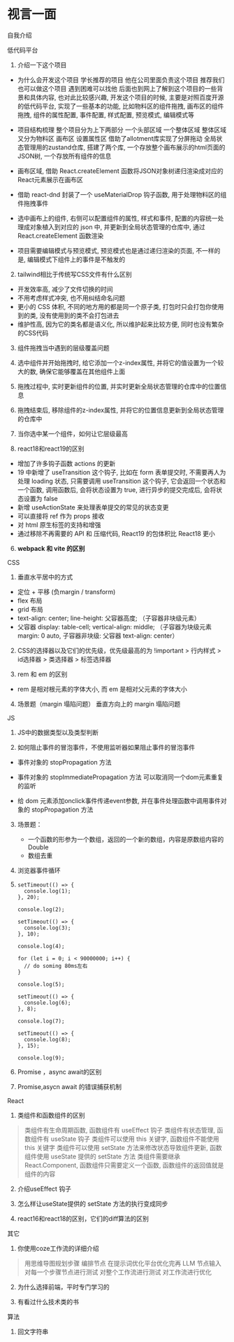 # 视言一面

自我介绍

低代码平台
1. 介绍一下这个项目
 - 为什么会开发这个项目
    学长推荐的项目 他在公司里面负责这个项目 推荐我们也可以做这个项目 遇到困难可以找他 后面也到网上了解到这个项目的一些背景和具体内容, 也对此比较感兴趣, 开发这个项目的时候, 主要是对照百度开源的低代码平台, 
    实现了一些基本的功能, 比如物料区的组件拖拽, 画布区的组件拖拽, 组件的属性配置, 事件配置, 样式配置, 预览模式, 编辑模式等
 - 项目结构梳理 
    整个项目分为上下两部分 一个头部区域 一个整体区域 整体区域又分为物料区 画布区 设置属性区 借助了allotment库实现了分屏拖动
    全局状态管理用的zustand仓库, 搭建了两个库, 一个存放整个画布展示的html页面的JSON树, 一个存放所有组件的信息
 - 画布区域, 借助 React.createElement 函数将JSON对象树递归渲染成对应的React元素展示在画布区
 
 - 借助 react-dnd 封装了一个 useMaterialDrop 钩子函数, 用于处理物料区的组件拖拽事件

 - 选中画布上的组件, 右侧可以配置组件的属性, 样式和事件, 配置的内容统一处理成对象植入到对应的 json 中, 并更新到全局状态管理的仓库中, 通过 React.createElement 函数渲染

 - 项目需要编辑模式与预览模式, 预览模式也是通过递归渲染的页面, 不一样的是, 编辑模式下组件上的事件是不触发的

2. tailwind相比于传统写CSS文件有什么区别
 - 开发效率高, 减少了文件切换的时间
 - 不用考虑样式冲突, 也不用纠结命名问题
 - 更小的 CSS 体积, 不同的地方用的都是同一个原子类, 打包时只会打包你使用到的类, 没有使用到的类不会打包进去
 - 维护性高, 因为它的类名都是语义化, 所以维护起来比较方便, 同时也没有繁杂的CSS代码

3. 组件拖拽当中遇到的层级覆盖问题
 1. 选中组件并开始拖拽时, 给它添加一个z-index属性, 并将它的值设置为一个较大的数, 确保它能够覆盖在其他组件上面
 2. 拖拽过程中, 实时更新组件的位置, 并实时更新全局状态管理的仓库中的位置信息
 3. 拖拽结束后, 移除组件的z-index属性, 并将它的位置信息更新到全局状态管理的仓库中

4. 当你选中某一个组件，如何让它层级最高
5. react18和react19的区别
 - 增加了许多钩子函数 actions 的更新
 - 19 中新增了 useTransition 这个钩子, 比如在 form 表单提交时, 不需要再人为处理 loading 状态, 只需要调用 useTransition 这个钩子, 它会返回一个状态和一个函数, 调用函数后, 会将状态设置为 true, 进行异步的提交完成后, 会将状态设置为 false
 - 新增 useActionState 来处理表单提交的常见的状态变更
 - 可以直接将 ref 作为 props 接收
 - 对 html 原生标签的支持和增强
 - 通过移除不再需要的 API 和 压缩代码, React19 的包体积比 React18 更小
6. **webpack 和 vite 的区别**

CSS

1. 垂直水平居中的方式
 - 定位 + 平移 (负margin / transform)
 - flex 布局
 - grid 布局
 - text-align: center; line-height: 父容器高度; （子容器非块级元素）
 - 父容器 display: table-cell; vertical-align: middle; （子容器为块级元素 margin: 0 auto, 子容器非块级: 父容器 text-align: center）

2. CSS的选择器以及它们的优先级，优先级最高的为
!important > 行内样式 > id选择器 > 类选择器 > 标签选择器 

3. rem 和 em 的区别
 - rem 是相对根元素的字体大小, 而 em 是相对父元素的字体大小

4. 场景题（margin 塌陷问题）
垂直方向上的 margin 塌陷问题

JS

1. JS中的数据类型以及类型判断

2. 如何阻止事件的冒泡事件，不使用监听器如果阻止事件的冒泡事件
 - 事件对象的 stopPropagation 方法
 - 事件对象的 stopImmediatePropagation 方法 可以取消同一个dom元素重复的监听

 - 给 dom 元素添加onclick事件传递event参数, 并在事件处理函数中调用事件对象的 stopPropagation 方法

3. 场景题：

   - 一个函数的形参为一个数组，返回的一个新的数组，内容是原数组内容的Double
   - 数组去重

4. 浏览器事件循环

5. ```JS 
   setTimeout(() => {
     console.log(1);
   }, 20);
   
   console.log(2);
   
   setTimeout(() => {
     console.log(3);
   }, 10);
   
   console.log(4);
   
   for (let i = 0; i < 90000000; i++) {
     // do soming 80ms左右
   }
   
   console.log(5);
   
   setTimeout(() => {
     console.log(6);
   }, 8);
   
   console.log(7);
   
   setTimeout(() => {
     console.log(8);
   }, 15);
   
   console.log(9);
   
   ```

6. Promise ，async await的区别

   

7. Promise,asycn await 的错误捕获机制

React

1. 类组件和函数组件的区别
 > 类组件有生命周期函数, 函数组件有 useEffect 钩子
 > 类组件有状态管理, 函数组件有 useState 钩子
 > 类组件可以使用 this 关键字, 函数组件不能使用 this 关键字
 > 类组件可以使用 setState 方法来修改状态导致组件更新, 函数组件使用 useState 提供的 setState 方法
 > 类组件需要继承 React.Component, 函数组件只需要定义一个函数, 函数组件的返回值就是组件的内容

2. 介绍useEffect 钩子
3. 怎么样让useState提供的 setState 方法的执行变成同步

4. react16和react18的区别，它们的diff算法的区别

其它

1. 你使用coze工作流的详细介绍
 > 用思维导图规划步骤
 > 编排节点
 > 在提示词优化平台优化完再 LLM 节点输入
 > 对每一个步骤节点进行测试
 > 对整个工作流进行测试
 > 对工作流进行优化

2. 为什么选择前端，平时专门学习的
 
3. 有看过什么技术类的书

算法

1. 回文字符串
